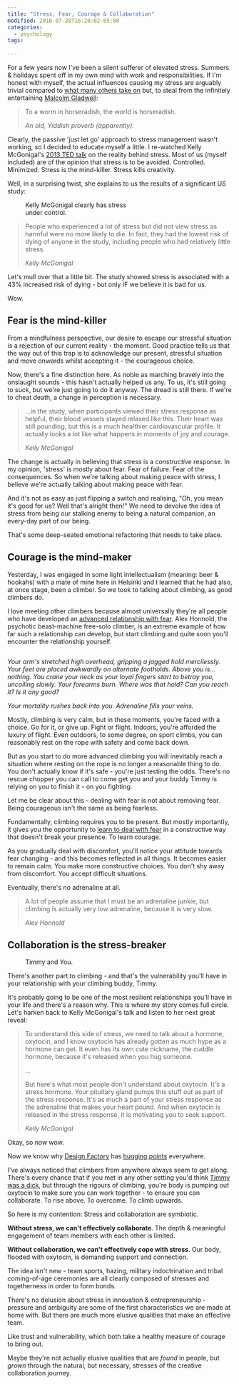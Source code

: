 ```yaml
---
title: "Stress, Fear, Courage & Collaboration"
modified: 2016-07-28T16:20:02-05:00
categories:  
  - psychology  
tags:  
  
---
```


For a few years now I've been a silent sufferer of elevated stress. Summers & holidays spent off in my own mind with work and responsibilities. If I'm honest with myself, the actual influences causing my stress are arguably trivial compared to <a target="_blank" href="https://www.tesla.com/fi_FI/blog/master-plan-part-deux?redirect=no">what many others take on</a> but, to steal from the infinitely entertaining <a target="_blank" href="http://www.ted.com/talks/malcolm_gladwell_on_spaghetti_sauce">Malcolm Gladwell</a>: 

> To a worm in horseradish, the world is horseradish.
>
> <cite>An old, Yiddish proverb (apparently).</cite>

Clearly, the passive 'just let go' approach to stress management wasn't working, so I decided to educate myself a little. I re-watched Kelly McGonigal's <a target="_blank" href="http://www.ted.com/talks/kelly_mcgonigal_how_to_make_stress_your_friend">2013 TED talk</a> on the reality behind stress. Most of us (myself included) are of the opinion that stress is to be avoided. Controlled. Minimized. Stress is the mind-killer. Stress kills creativity. 

Well, in a surprising twist, she explains to us the results of a significant US study:

<figure style="width: 250px" class="align-right">
  <img src="https://pi.tedcdn.com/r/pe.tedcdn.com/images/ted/e87188cac214399dd4d253585bd0698f395b40e7_1600x1200.jpg?cb=05112016&quality=89&w=800" alt="">  
  <figcaption>Kelly McGonigal clearly has stress under control.</figcaption>
</figure> 

> People who experienced a lot of stress but did not view stress as harmful were no more likely to die. In fact, they had the lowest risk of dying of anyone in the study, including people who had relatively little stress.
>
> <cite>Kelly McGonigal</cite>

Let's mull over that a little bit.  The study showed stress is associated with a 43% increased risk of dying - but only IF we believe it is bad for us. 

Wow.

## Fear is the mind-killer

From a mindfulness perspective, our desire to escape our stressful situation is a rejection of our current reality - the moment. Good practice tells us that the way out of this trap is to acknowledge our present, stressful situation and move onwards whilst accepting it - the courageous choice.

Now, there's a fine distinction here. As noble as marching bravely into the onslaught sounds - this hasn't actually helped us any. To us, it's still going to suck, but we're just going to do it anyway. The dread is still there. If we're to cheat death, a change in perception is necessary.

> ...in the study, when participants viewed their stress response as helpful, their blood vessels stayed relaxed like this. Their heart was still pounding, but this is a much healthier cardiovascular profile. It actually looks a lot like what happens in moments of joy and courage.
>
> <cite>Kelly McGonigal</cite>

The change is actually in believing that stress is a *constructive* response. In my opinion, 'stress' is mostly about fear. Fear of failure. Fear of the consequences. So when we're talking about making peace with stress, I believe we're actually talking about making peace with fear.

And it's not as easy as just flipping a switch and realising, "Oh, you mean it's good for us? Well that's alright then!" We need to devolve the idea of stress from being our stalking enemy to being a natural companion, an every-day part of our being.

That's some deep-seated emotional refactoring that needs to take place.

## Courage is the mind-maker

Yesterday, I was engaged in some light intellectualism (meaning: beer & hookahs) with a mate of mine here in Helsinki and I learned that he had also, at once stage, been a climber. So we took to talking about climbing, as good climbers do.

I love meeting other climbers because almost universally they're all people who have developed an <a target="_blank" href="http://news.nationalgeographic.com/2016/01/160103-honnold-climb-mountain-solo-adventure-ngbooktalk/">advanced relationship with fear</a>. Alex Honnold, the psychotic beast-machine free-solo climber, is an extreme example of how far such a relationship can develop, but start climbing and quite soon you'll encounter the relationship yourself.

<figure style="width: 250px" class="align-right">
  <img src="{{ site.url }}{{ site.baseurl }}/images/hanging-climber.jpg" alt="">    
</figure> 


*Your arm's stretched high overhead, gripping a jagged hold mercilessly. Your feet are placed awkwardly on alternate footholds. Above you is... nothing.  You crane your neck as your loyal fingers start to betray you, uncoiling slowly. Your forearms burn.  Where was that hold? Can you reach it? Is it any good?*

*Your mortality rushes back into you. Adrenaline fills your veins.*

Mostly, climbing is very calm, but in these moments, you're faced with a choice. Go for it, or give up. Fight or flight. Indoors, you're afforded the luxury of flight. Even outdoors, to some degree, on sport climbs, you can reasonably rest on the rope with safety and come back down. 

But as you start to do more advanced climbing you will inevitably reach a situation where resting on the rope is no longer a reasonable thing to do. You don't actually know if it's safe - you're just testing the odds. There's no rescue chopper you can call to come get you and your buddy Timmy is relying on you to finish it - on you fighting.

Let me be clear about this - dealing with fear is not about removing fear. Being courageous isn't the same as being fearless. 

Fundamentally, climbing requires you to be present. But mostly importantly, it gives you the opportunity to <a target="_blank" href="https://rootsrated.com/stories/alex-honnold-adventure-fear">learn to deal with fear</a> in a constructive way that doesn't break your presence. To learn courage. 

As you gradually deal with discomfort, you'll notice your attitude towards fear changing - and this becomes reflected in all things. It becomes easier to remain calm. You make more constructive choices. You don't shy away from discomfort. You accept difficult situations. 

Eventually, there's no adrenaline at all.

> A lot of people assume that I must be an adrenaline junkie, but climbing is actually very low adrenaline, because it is very slow.
>
> <cite>Alex Honnold</cite>

## Collaboration is the stress-breaker

<figure style="width: 250px" class="align-right">
  <img src="{{ site.url }}{{ site.baseurl }}/images/mav-and-goose.jpg" alt="">  
  <figcaption>Timmy and You.</figcaption>
</figure> 

There's another part to climbing - and that's the vulnerability you'll have in your relationship with your climbing buddy, Timmy. 

It's probably going to be one of the most resilient relationships you'll have in your life and there's a reason why. This is where my story comes full circle. Let's harken back to Kelly McGonigal's talk and listen to her next great reveal:

> To understand this side of stress, we need to talk about a hormone, oxytocin, and I know oxytocin has already gotten as much hype as a hormone can get. It even has its own cute nickname, the cuddle hormone, because it's released when you hug someone.
> 
> ...
>
> But here's what most people don't understand about oxytocin. It's a stress hormone. Your pituitary gland pumps this stuff out as part of the stress response. It's as much a part of your stress response as the adrenaline that makes your heart pound. And when oxytocin is released in the stress response, it is motivating you to seek support.
>
> <cite>Kelly McGonigal</cite>

Okay, so *now* wow.

Now we know why <a target="_blank" href="http://designfactory.aalto.fi/">Design Factory</a> has <a target="_blank" href="https://c1.staticflickr.com/7/6148/5973839310_07ccaf3db8_b.jpg">hugging points</a> everywhere.


I've always noticed that climbers from anywhere always seem to get along. There's every chance that if you met in any other setting you'd think [Timmy was a dick](/images/tim.png), but through the rigours of climbing, you're body is pumping out oxytocin to make sure you can work together - to ensure you can collaborate. To rise above. To overcome. To climb upwards.
 
So here is my contention: Stress and collaboration are symbiotic.

**Without stress, we can't effectively collaborate**. The depth & meaningful engagement of team members with each other is limited.

**Without collaboration, we can't effectively cope with stress**. Our body, flooded with oxytocin, is demanding support and connection.
   
The idea isn't new - team sports, hazing, military indoctrination and tribal coming-of-age ceremonies are all clearly composed of stresses and togetherness in order to form bonds.
 
There's no delusion about stress in innovation & entrepreneurship - pressure and ambiguity are some of the first characteristics we are made at home with. But there are much more elusive qualities that make an effective team. 

Like trust and vulnerability, which both take a healthy measure of courage to bring out. 

Maybe they're not actually elusive qualities that are *found* in people, but *grown* through the natural, but necessary, stresses of the creative collaboration journey.